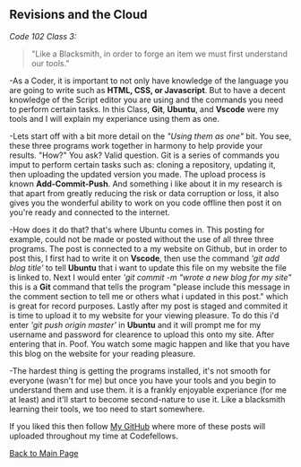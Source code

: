 ## Revisions and the Cloud

*Code 102 Class 3:*

>"Like a Blacksmith, in order to forge an item we must first understand our tools."
>

-As a Coder, it is important to not only have knowledge of the language you are going to write such as **HTML, CSS, or Javascript**. But to have a decent knowledge of the Script editor you are using and the commands you need to perform certain tasks. In this Class, **Git**, **Ubuntu**, and **Vscode** were my tools and I will explain my experiance using them as one.

-Lets start off with a bit more detail on the *"Using them as one"* bit. You see, these three programs work together in harmony to help provide your results. "How?" You ask? Valid question. Git is a series of commands you imput to perform certain tasks such as: cloning a repository, updating it, then uploading the updated version you made. The upload process is known **Add-Commit-Push**. And something i like about it in my research is that apart from greatly reducing the risk or data corruption or loss, it also gives you the wonderful ability to work on you code offline then post it on you're ready and connected to the internet.

-How does it do that? that's where Ubuntu comes in. This posting for example, could not be made or posted without the use of all three three programs. The post is connected to a my website on Github, but in order to post this, I first had to write it on **Vscode**, then use the command *'git add blog title'* to tell **Ubuntu** that i want to update this file on my website the file is linked to. Next I would enter *'git commit -m "wrote a new blog for my site"* this is a **Git** command that tells the program "please include this message in the comment section to tell me or others what i updated in this post." which is great for record purposes. Lastly after my post is staged and commited it is time to upload it to my website for your viewing pleasure. To do this i'd enter *'git push origin master'* in **Ubuntu** and it will prompt me for my username and password for clearence to upload this onto my site. After entering that in. Poof. You watch some magic happen and like that you have this blog on the website for your reading pleasure. 

-The hardest thing is getting the programs installed, it's not smooth for everyone (wasn't for me) but once you have your tools and you begin to understand them and use them. it is a frankly enjoyable experiance (for me at least) and it'll start to become second-nature to use it. Like a blacksmith learning their tools, we too need to start somewhere.

If you liked this then follow [My GitHub](https://github.com/John-Ram) where more of these posts will uploaded throughout my time at Codefellows.

[Back to Main Page](https://john-ram.github.io/reading-notes/)
